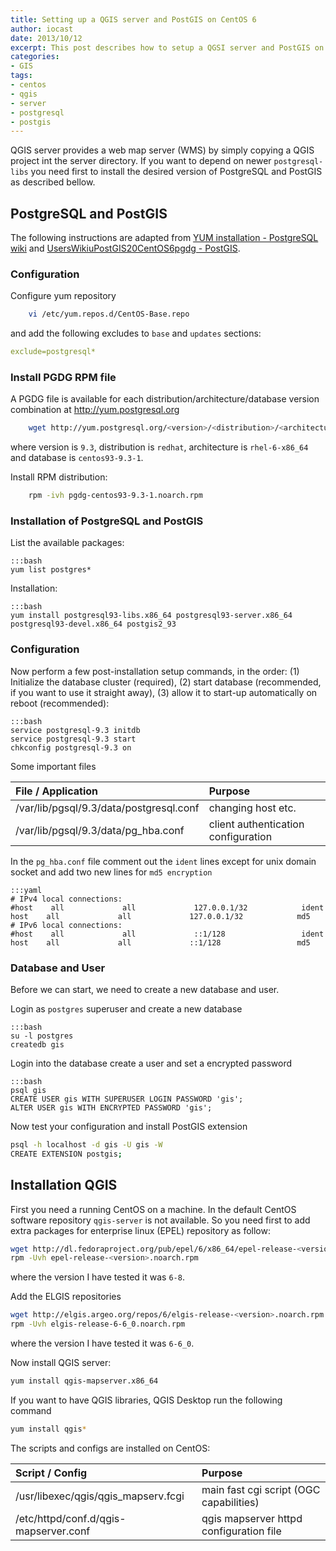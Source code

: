 ```yaml
---
title: Setting up a QGIS server and PostGIS on CentOS 6
author: iocast
date: 2013/10/12
excerpt: This post describes how to setup a QGSI server and PostGIS on CentOS 6.
categories:
- GIS
tags:
- centos
- qgis
- server
- postgresql
- postgis
---
```



QGIS server provides a web map server (WMS) by simply copying a QGIS project int the server directory. If you want to depend on newer `postgresql-libs` you need first to install the desired version of PostgreSQL and PostGIS as described bellow.


## PostgreSQL and PostGIS

The following instructions are adapted from  [YUM installation - PostgreSQL wiki](http://wiki.postgresql.org/wiki/YUM_Installation#Configure_your_YUM_repository) and [UsersWikiuPostGIS20CentOS6pgdg - PostGIS](http://trac.osgeo.org/postgis/wiki/UsersWikiPostGIS20CentOS6pgdg).

### Configuration

Configure yum repository

```bash
	vi /etc/yum.repos.d/CentOS-Base.repo
```

and add the following excludes to `base` and `updates` sections:

```yaml
exclude=postgresql*
```

### Install PGDG RPM file

A PGDG file is available for each distribution/architecture/database version combination at http://yum.postgresql.org

```bash
	wget http://yum.postgresql.org/<version>/<distribution>/<architecture>/pgdg-<database>.noarch.rpm
```

where version is `9.3`, distribution is `redhat`, architecture is `rhel-6-x86_64` and database is `centos93-9.3-1`.

Install RPM distribution:

```bash
	rpm -ivh pgdg-centos93-9.3-1.noarch.rpm
```

### Installation of PostgreSQL and PostGIS

List the available packages:

	:::bash
	yum list postgres*


Installation:

	:::bash
	yum install postgresql93-libs.x86_64 postgresql93-server.x86_64 postgresql93-devel.x86_64 postgis2_93


### Configuration

Now perform a few post-installation setup commands, in the order: (1) Initialize the database cluster (required), (2) start database (recommended, if you want to use it straight away), (3) allow it to start-up automatically on reboot (recommended):

	:::bash
	service postgresql-9.3 initdb
	service postgresql-9.3 start
	chkconfig postgresql-9.3 on


Some important files

File / Application                       | Purpose
:----------------------------------------|:------------------------------------
/var/lib/pgsql/9.3/data/postgresql.conf  | changing host etc.
/var/lib/pgsql/9.3/data/pg_hba.conf      | client authentication configuration


In the `pg_hba.conf` file comment out the `ident` lines except for unix domain socket and add two new lines for `md5 encryption`

	:::yaml
	# IPv4 local connections:
	#host    all             all             127.0.0.1/32            ident
	host    all             all             127.0.0.1/32            md5
	# IPv6 local connections:
	#host    all             all             ::1/128                 ident
	host    all             all             ::1/128                 md5


###  Database and User

Before we can start, we need to create a new database and user.

Login as `postgres` superuser and create a new database

	:::bash
	su -l postgres
	createdb gis


Login into the database create a user and set a encrypted password

	:::bash
	psql gis
	CREATE USER gis WITH SUPERUSER LOGIN PASSWORD 'gis';
	ALTER USER gis WITH ENCRYPTED PASSWORD 'gis';


Now test your configuration and install PostGIS extension

```bash
psql -h localhost -d gis -U gis -W
CREATE EXTENSION postgis;
```


## Installation QGIS

First you need a running CentOS on a machine. In the default CentOS software repository `qgis-server` is not available. So you need first to add extra packages for enterprise linux (EPEL) repository as follow:

```bash
wget http://dl.fedoraproject.org/pub/epel/6/x86_64/epel-release-<version>.noarch.rpm
rpm -Uvh epel-release-<version>.noarch.rpm
```

where the version I have tested it was `6-8`.


Add the ELGIS repositories

```bash
wget http://elgis.argeo.org/repos/6/elgis-release-<version>.noarch.rpm
rpm -Uvh elgis-release-6-6_0.noarch.rpm
```

where the version I have tested it was `6-6_0`.


Now install QGIS server:

```bash
yum install qgis-mapserver.x86_64
```

If you want to have QGIS libraries, QGIS Desktop run the following command

```bash
yum install qgis*
```

The scripts and configs are installed on CentOS:

Script / Config                       | Purpose
:-------------------------------------|:----------------------------------------
/usr/libexec/qgis/qgis_mapserv.fcgi   | main fast cgi script (OGC capabilities)
/etc/httpd/conf.d/qgis-mapserver.conf | qgis mapserver httpd configuration file
